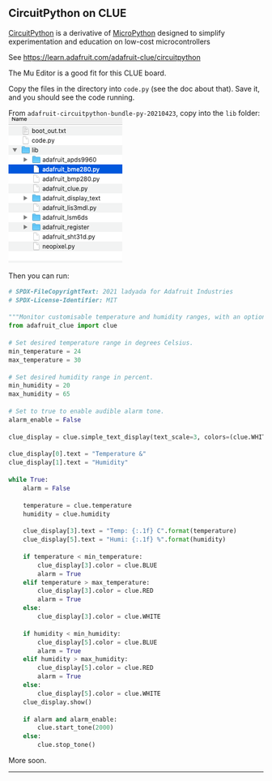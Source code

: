 ## CircuitPython on CLUE
[CircuitPython](https://github.com/adafruit/circuitpython) is a derivative of [MicroPython](https://micropython.org/) designed to simplify experimentation and education on low-cost microcontrollers


See <https://learn.adafruit.com/adafruit-clue/circuitpython>

The Mu Editor is a good fit for this CLUE board.

Copy the files in the directory into `code.py` (see the doc about that). Save it, and you should see the code running.


From `adafruit-circuitpython-bundle-py-20210423`, copy into the `lib` folder:  
![Copy](copy.png)

Then you can run:
```python
# SPDX-FileCopyrightText: 2021 ladyada for Adafruit Industries
# SPDX-License-Identifier: MIT

"""Monitor customisable temperature and humidity ranges, with an optional audible alarm tone."""
from adafruit_clue import clue

# Set desired temperature range in degrees Celsius.
min_temperature = 24
max_temperature = 30

# Set desired humidity range in percent.
min_humidity = 20
max_humidity = 65

# Set to true to enable audible alarm tone.
alarm_enable = False

clue_display = clue.simple_text_display(text_scale=3, colors=(clue.WHITE,))

clue_display[0].text = "Temperature &"
clue_display[1].text = "Humidity"

while True:
    alarm = False

    temperature = clue.temperature
    humidity = clue.humidity

    clue_display[3].text = "Temp: {:.1f} C".format(temperature)
    clue_display[5].text = "Humi: {:.1f} %".format(humidity)

    if temperature < min_temperature:
        clue_display[3].color = clue.BLUE
        alarm = True
    elif temperature > max_temperature:
        clue_display[3].color = clue.RED
        alarm = True
    else:
        clue_display[3].color = clue.WHITE

    if humidity < min_humidity:
        clue_display[5].color = clue.BLUE
        alarm = True
    elif humidity > max_humidity:
        clue_display[5].color = clue.RED
        alarm = True
    else:
        clue_display[5].color = clue.WHITE
    clue_display.show()

    if alarm and alarm_enable:
        clue.start_tone(2000)
    else:
        clue.stop_tone()
```

More soon.

---
